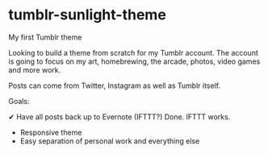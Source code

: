 tumblr-sunlight-theme
=====================

My first Tumblr theme

Looking to build a theme from scratch for my Tumblr account. The account is going to focus on my art, homebrewing, the arcade, photos, video games and more work.

Posts can come from Twitter, Instagram as well as Tumblr itself.

Goals:

✔ Have all posts back up to Evernote (IFTTT?)
    Done. IFTTT works.
- Responsive theme
- Easy separation of personal work and everything else
